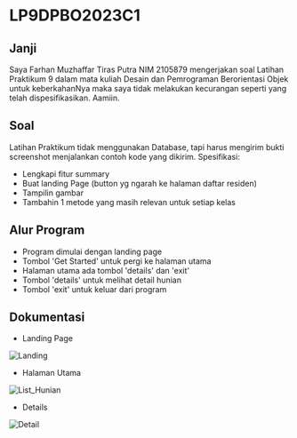 # LP9DPBO2023C1

## Janji
Saya Farhan Muzhaffar Tiras Putra NIM 2105879 mengerjakan soal Latihan Praktikum 9 dalam mata kuliah Desain dan Pemrograman Berorientasi Objek untuk keberkahanNya maka saya tidak melakukan kecurangan seperti yang telah dispesifikasikan. Aamiin.

## Soal
Latihan Praktikum tidak menggunakan Database, tapi harus mengirim bukti screenshot menjalankan contoh kode yang dikirim.
Spesifikasi:
- Lengkapi fitur summary
- Buat landing Page (button yg ngarah ke halaman daftar residen)
- Tampilin gambar
- Tambahin 1 metode yang masih relevan untuk setiap kelas

## Alur Program
- Program dimulai dengan landing page
- Tombol 'Get Started' untuk pergi ke halaman utama
- Halaman utama ada tombol 'details' dan 'exit'
- Tombol 'details' untuk melihat detail hunian
- Tombol 'exit' untuk keluar dari program

## Dokumentasi
- Landing Page

![Landing](https://github.com/Hanhan73/LP9DPBO2023C1/assets/96176429/80bff4aa-1a1b-42bf-9ac5-04295915ad40)

- Halaman Utama

![List_Hunian](https://github.com/Hanhan73/LP9DPBO2023C1/assets/96176429/c38eb5ee-430e-4dd9-ae97-70a48b416e1f)

- Details
 
![Detail](https://github.com/Hanhan73/LP9DPBO2023C1/assets/96176429/9ff2ea5a-604c-4523-b8c6-d9cdd5f526d1)
